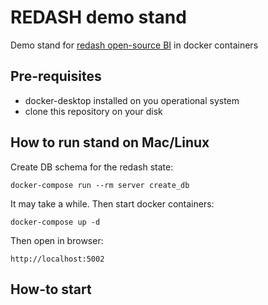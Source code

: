 # REDASH demo stand

Demo stand for [redash open-source BI](https://redash.io/) in docker containers

## Pre-requisites

- docker-desktop installed on you operational system
- clone this repository on your disk

## How to run stand on Mac/Linux

Create DB schema for the redash state:

```shell
docker-compose run --rm server create_db
```

It may take a while. Then start docker containers:

```shell
docker-compose up -d
```

Then open in browser:

```shell
http://localhost:5002
```

## How-to start

